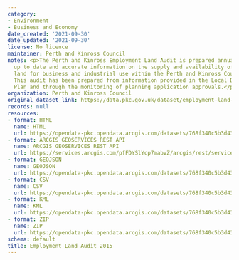 ```yaml
---
category:
- Environment
- Business and Economy
date_created: '2021-09-30'
date_updated: '2021-09-30'
license: No licence
maintainer: Perth and Kinross Council
notes: <p>The Perth and Kinross Employment Land Audit is prepared annually  to provide
  up to date and accurate information on the supply and availability of employment
  land for business and industrial use within the Perth and Kinross Council area.
  This audit has been prepared from information provided in the Local Development
  Plan and through the monitoring of planning application approvals.</p>
organization: Perth and Kinross Council
original_dataset_link: https://data.pkc.gov.uk/dataset/employment-land-audit-2015
records: null
resources:
- format: HTML
  name: HTML
  url: https://opendata-pkc.opendata.arcgis.com/datasets/768f340c5b3d43ce98e94b2aa64a6fc4_0
- format: ARCGIS GEOSERVICES REST API
  name: ARCGIS GEOSERVICES REST API
  url: https://services.arcgis.com/pfFDYSlYcp7mabvZ/arcgis/rest/services/Employment_Land_Audit_2015/FeatureServer/0
- format: GEOJSON
  name: GEOJSON
  url: https://opendata-pkc.opendata.arcgis.com/datasets/768f340c5b3d43ce98e94b2aa64a6fc4_0.geojson?outSR=%7B%22latestWkid%22%3A27700%2C%22wkid%22%3A27700%7D
- format: CSV
  name: CSV
  url: https://opendata-pkc.opendata.arcgis.com/datasets/768f340c5b3d43ce98e94b2aa64a6fc4_0.csv?outSR=%7B%22latestWkid%22%3A27700%2C%22wkid%22%3A27700%7D
- format: KML
  name: KML
  url: https://opendata-pkc.opendata.arcgis.com/datasets/768f340c5b3d43ce98e94b2aa64a6fc4_0.kml?outSR=%7B%22latestWkid%22%3A27700%2C%22wkid%22%3A27700%7D
- format: ZIP
  name: ZIP
  url: https://opendata-pkc.opendata.arcgis.com/datasets/768f340c5b3d43ce98e94b2aa64a6fc4_0.zip?outSR=%7B%22latestWkid%22%3A27700%2C%22wkid%22%3A27700%7D
schema: default
title: Employment Land Audit 2015
---
```

